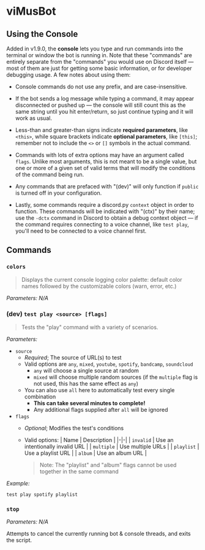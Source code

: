 # viMusBot

## Using the Console

Added in v1.9.0, the **console** lets you type and run commands into the terminal or window the bot is running in. Note that these "commands" are entirely separate from the "commands" you would use on Discord itself — most of them are just for getting some basic information, or for developer debugging usage. A few notes about using them:

- Console commands do not use any prefix, and are case-insensitive.
- If the bot sends a log message while typing a command, it may appear disconnected or pushed up — the console will still count this as the same string until you hit enter/return, so just continue typing and it will work as usual.

- Less-than and greater-than signs indicate **required parameters**, like `<this>`, while square brackets indicate **optional parameters**, like `[this]`; remember not to include the `<>` or `[]` symbols in the actual command.
- Commands with lots of extra options may have an argument called `flags`. Unlike most arguments, this is not meant to be a single value, but one or more of a given set of valid terms that will modify the conditions of the command being run.
- Any commands that are prefaced with "(dev)" will only function if `public` is turned off in your configuration.
- Lastly, some commands require a discord.py `context` object in order to function. These commands will be indicated with "(ctx)" by their name; use the `-dctx` command in Discord to obtain a debug context object — if the command requires connecting to a voice channel, like `test play`, you'll need to be connected to a voice channel first.

## Commands

### `colors`

> Displays the current console logging color palette: default color names followed by the customizable colors (warn, error, etc.)

*Parameters: N/A*

### (dev) `test play <source> [flags]`

> Tests the "play" command with a variety of scenarios.

*Parameters:*
- `source`
  - *Required*; The source of URL(s) to test
  - Valid options are `any`, `mixed`, `youtube`, `spotify`, `bandcamp`, `soundcloud`
    - `any` will choose a single source at random
    - `mixed` will choose multiple random sources (if the `multiple` flag is not used, this has the same effect as `any`)
  - You can also use `all` here to automatically test every single combination
    - **This can take several minutes to complete!**
    - Any additional flags supplied after `all` will be ignored
- `flags`
  - *Optional*; Modifies the test's conditions
  - Valid options:
    | Name | Description |
    |-|-|
    | `invalid` | Use an intentionally invalid URL |
    | `multiple` | Use multiple URLs |
    | `playlist` | Use a playlist URL |
    | `album` | Use an album URL |

    > Note: The "playlist" and "album" flags cannot be used together in the same command

*Example:*
```
test play spotify playlist
```

### `stop`

*Parameters: N/A*

Attempts to cancel the currently running bot & console threads, and exits the script.